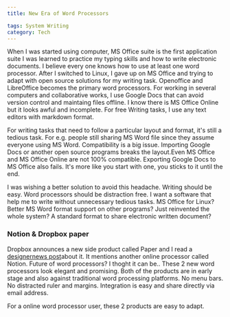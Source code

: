 ```yaml
---
title: New Era of Word Processors 

tags: System Writing
category: Tech
---
```


When I was started using computer, MS Office suite is the first application suite I was learned to practice my typing skills and how to write electronic documents. I believe every one knows how to use at least one word processor. After I switched to Linux, I gave up on MS Office and trying to adapt with open source solutions for my writing task. Openoffice and LibreOffice becomes the primary word processors. For working in several computers and collaborative works, I use Google Docs that can avoid version control and maintaing files offline. I know there is MS Office Online but it looks awful and incomplete. For free Writing tasks, I use any text editors with markdown format. 

For writing tasks that need to follow a particular layout and format, it's still a tedious task. For e.g. people still sharing MS Word file since they assume everyone using MS Word. Compatibility is a big issue. Importing Google Docs or another open source programs breaks the layout.Even MS Office and MS Office Online are not 100% compatible. Exporting Google Docs to MS Office also fails. It's more like you start with one, you sticks to it until the end. 

I was wishing a better solution to avoid this headache. Writing should be easy. Word processors should be distraction free. I want a software that help me to write without unnecessary tedious tasks. 
MS Office for Linux? 
Better MS Word format support on other programs? 
Just reinvented the whole system?
A standard format to share electronic written document?

### Notion & Dropbox paper
Dropbox announces a new side product called Paper and I read a <a href="https://www.designernews.co/stories/59698-i-tried-dropbox-paper-and-i-loved-it">designernews post</a>about it. It mentions another online processor called Notion. Future of word processors? I thoght it can be.. These 2 new word processors look elegant and promising. Both of the products are in early stage and also against traditional word processing platforms. No menu bars. No distracted ruler and margins. Integration is easy and share directly via email address.

For a online word processor user, these 2 products are easy to adapt. 


